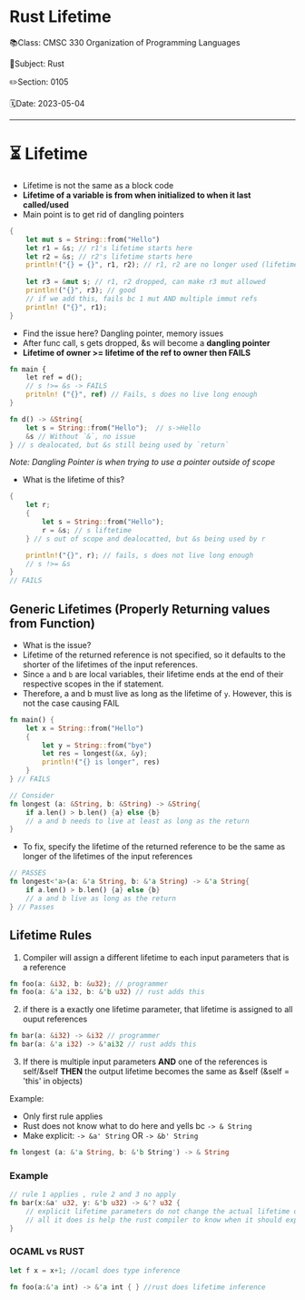 # Rust Lifetime

📚Class: CMSC 330 Organization of Programming Languages 

📓Subject: Rust 

✏️Section: 0105 

🗓️Date: 2023-05-04

---

# ⏳ Lifetime
- Lifetime is not the same as a block code
- **Lifetime of a variable is from when initialized to when it last called/used**
- Main point is to get rid of dangling pointers
```rust
{
	let mut s = String::from("Hello")
	let r1 = &s; // r1's lifetime starts here 
	let r2 = &s; // r2's lifetime starts here
	println!("{} = {}", r1, r2); // r1, r2 are no longer used (lifetime ends here)
	
	let r3 = &mut s; // r1, r2 dropped, can make r3 mut allowed
	println!("{}", r3); // good
	// if we add this, fails bc 1 mut AND multiple immut refs
	println! ("{}", r1); 
}
``` 


- Find the issue here? Dangling pointer, memory issues
- After func call, s gets dropped, &s will become a **dangling pointer**
- **Lifetime of owner >= lifetime of the ref to owner then FAILS**
```rust
fn main {
	let ref = d();
	// s !>= &s -> FAILS
	pritnln! ("{}", ref) // Fails, s does no live long enough
}

fn d() -> &String{
	let s = String::from("Hello");  // s->Hello
	&s // Without `&`, no issue
} // s dealocated, but &s still being used by `return`
```
*Note: Dangling Pointer is when trying to use a pointer outside of scope*

- What is the lifetime of this?
```rust
{
	let r;
	{
		let s = String::from("Hello");
		r = &s; // s liftetime
	} // s out of scope and dealocatted, but &s being used by r

	println!("{}", r); // fails, s does not live long enough
	// s !>= &s
}
// FAILS
```


## Generic Lifetimes (Properly Returning values from Function)

- What is the issue?
- Lifetime of the returned reference is not specified, so it defaults to the shorter of the lifetimes of the input references.
- Since `a` and `b` are local variables, their lifetime ends at the end of their respective scopes in the if statement.
- Therefore, a and b must live as long as the lifetime of `y`. However, this is not the case causing FAIL
```rust
fn main() {
	let x = String::from("Hello")
	{
		let y = String::from("bye")
		let res = longest(&x, &y);
		println!("{} is longer", res)
	}
} // FAILS

// Consider
fn longest (a: &String, b: &String) -> &String{
	if a.len() > b.len() {a} else {b}
	// a and b needs to live at least as long as the return
} 
```

- To fix, specify the lifetime of the returned reference to be the same as longer of the lifetimes of the input references
```rust
// PASSES
fn longest<'a>(a: &'a String, b: &'a String) -> &'a String{
	if a.len() > b.len() {a} else {b}
	// a and b live as long as the return
} // Passes
```


## Lifetime Rules

1. Compiler will assign a different lifetime to each input parameters that is a reference
```rust
fn foo(a: &i32, b: &u32); // programmer
fn foo(a: &'a i32, b: &'b u32) // rust adds this
```

2. if there is a exactly one lifetime parameter, that lifetime is assigned to all ouput references
```rust
fn bar(a: &i32) -> &i32 // programmer
fn bar(a: &'a i32) -> &'ai32 // rust adds this
```

3. If there is multiple input parameters **AND** one of the references is self/&self **THEN** the output lifetime becomes the same as &self (&self = 'this' in objects)

Example: 
- Only first rule applies
- Rust does not know what to do here and yells bc `-> & String`
- Make explicit:  `-> &a' String` OR `-> &b' String`
```rust
fn longest (a: &'a String, b: &'b String') -> & String
```

### Example
```rust
// rule 1 applies , rule 2 and 3 no apply
fn bar(x:&a' u32, y: &'b u32) -> &'? u32 {
	// explicit lifetime parameters do not change the actual lifetime of anything
	// all it does is help the rust compiler to know when it should expect tings to live
}
```

### OCAML vs RUST
```rust
let f x = x+1; //ocaml does type inference

fn foo(a:&'a int) -> &'a int { } //rust does lifetime inference
```
